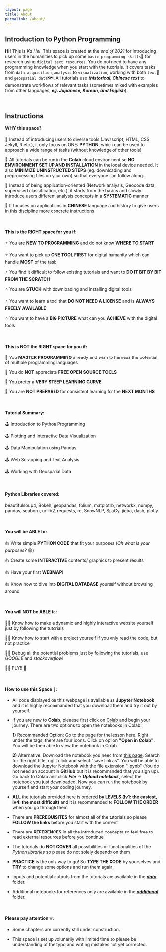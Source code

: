 ```yaml
---
layout: page
title: About
permalink: /about/
---
```


## Introduction to Python Programming

**Hi!** This is *Ka Hei*. This space is created at the *end of 2021* for introducing users in the humanities to pick up some `basic programming skills`📍 for research using `digital text resources`. You do not need to have any programming knowledge when you start with the tutorials. It covers tasks from `data acquisition`, `analysis` to `visualization`, working with both `text`📜 and `geospatial data`🗺️. All tutorials use ***(historical) Chinese text*** to demonstrate workflows of relevant tasks (sometimes mixed with examples from other languages, ***eg. Japanese, Korean, and English***).

<br>

## Instructions

#### **WHY this space?**

🔎 Instead of introducing users to diverse tools (Javascript, HTML, CSS, Jekyll, R etc.), it only focus on ONE: **PYTHON**, which can be used to approach a wide range of tasks (without knowledge of other tools)

🔎 All tutorials can be run in the **Colab** cloud environment so **NO ENVIRONMENT SET UP AND INSTALLATION** in the local device needed. It also **MINIMIZE UNINSTRUCTED STEPS** (eg. downloading and preprocessing files on your own) so that everyone can follow along.

🔎 Instead of being application-oriented (Network analysis, Geocode data, supervised classification, etc.), it starts from the basics and slowly introduce users different analysis concepts in a **SYSTEMATIC** manner

🔎 It focuses on applications in **CHINESE** language and history to give users in this discipline more concrete instructions

<br>

#### **This is the RIGHT space for you if:**

⭐ You are **NEW TO PROGRAMMING** and do not know **WHERE TO START**

⭐ You want to pick up **ONE TOOL FIRST** for digital humanity which can handle **MOST** of the task

⭐ You find it difficult to follow existing tutorials and want to **DO IT BIT BY BIT FROM THE SCRATCH**

⭐ You are **STUCK** with downloading and installing digital tools

⭐ You want to learn a tool that **DO NOT NEED A LICENSE** and is **ALWAYS FREELY AVAILABLE**

⭐ You want to have a **BIG PICTURE** what can you **ACHIEVE** with the digital tools

<br>

#### **This is NOT the RIGHT space for you if:**

🤔 You **MASTER PROGRAMMING** already and wish to harness the potential of multiple programming languages

🤔 You do **NOT** appreciate **FREE OPEN SOURCE TOOLS**

🤔 You prefer a **VERY STEEP LEARNING CURVE** 

🤔 You are **NOT PREPARED** for consistent learning for the **NEXT MONTHS**

<br>

#### **Tutorial Summary:**

🕹️ Introduction to Python Programming

🕹️ Plotting and Interactive Data Visualization

🕹️ Data Manipulation using Pandas

🕹️ Web Scrapping and Text Analysis

🕹️ Working with Geospatial Data

<br>

#### **Python Libraries covered:**

beautifulsoup4, Bokeh, geopandas, folium, matplotlib, networkx, numpy, pandas, seaborn, urllib2, requests, re, SnowNLP, SpaCy, jieba, dash, plotly


<br>

#### **You will be ABLE to:**

👍 Write simple **PYTHON CODE** that fit your purposes (*Oh what is your purposes?* 😃)

👍 Create some **INTERACTIVE** contents/ graphics to present results

👍 Have your first **WEBMAP**!

👍 Know how to dive into **DIGITAL DATABASE** yourself without browsing around

<br>

#### **You will NOT be ABLE to:**

🙅‍♀️ Know how to make a dynamic and highly interactive website yourself just by following the tutorials

🙅‍♀️ Know how to start with a project yourself if you only read the code, but not practice

🙅‍♀️ Debug all the potential problems just by following the tutorials, use *GOOGLE* and *stackoverflow*!

🙅‍♀️ FLY!! 🐤

<br>

#### **How to use this Space 🚀:**

* All code displayed on this webpage is available as **Jupyter Notebook** and it is highly recommanded that you download them and try it out by yourself.

* If you are new to **Colab**, pleaese first click on [Colab](https://colab.research.google.com/) and begin your journey. There are two options to open the notebooks in Colab:

  **1)** Recommanded Option: Go to the page for the lesson here. Right under the tags, there are four icons. Click on option **"Open in Colab"**. You will be  then able to view the notebook in Colab.

  **2)** Alternative: Download the notebook you need from [this page](https://github.com/pinkychow1010/digital-chinese-history-blog/tree/master/_notebooks). Search for the right title, right click and select "save link as". You will be able to download the Jupyter Notebook with the file extension ".ipynb" (You do not need an account in **GitHub** but it is recommanded that you sign up). Go back to Colab and click ***File*** -> ***Upload notebook***, select the notebook you just downloaded. Now you can run the notebook by yourself and start your coding journey.

* **ALL** the tutorials provided here is ordered **by LEVELS (lv1: the easiest, lv4: the most difficult)** and it is recommanded to **FOLLOW THE ORDER** when you go through them

* There are **PREREQUISITES** for almost all of the tutorials so please **FOLLOW the links** before you start with the content

* There are **REFERENCES** in all the introduced concepts so feel free to read external resources before you continue

* The tutorials do **NOT COVER** all possibilities or functionalities of the *Python libraries* so please do not solely depends on them

* **PRACTICE** is the only way to go! So **TYPE THE CODE** by yourselves and **TRY** to change some options and run them again.

* Inputs and potential outputs from the tutorials are available in the [***data***](https://github.com/pinkychow1010/digital-chinese-history-blog/tree/master/data) folder.

* Additional notebooks for references only are available in the [***additional***](https://github.com/pinkychow1010/digital-chinese-history-blog/tree/master/additional) folder.

<br>

#### Please pay attention 💡:

* Some chapters are currently still under construction.

* This space is set up volunarily with limited time so please be understanding of the typo and writing mistakes not yet corrected.

<br>
